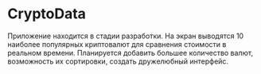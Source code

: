 # CryptoData
Приложение находится в стадии разработки. На экран выводятся 10 наиболее популярных криптовалют для сравнения стоимости в реальном времени. Планируется добавить большее количество валют, возможность их сортировки, создать дружелюбный интерфейс.
